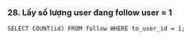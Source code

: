 ### 28. Lấy số lượng user đang follow user = 1
```mysql
SELECT COUNT(id) FROM follow WHERE to_user_id = 1;
```
